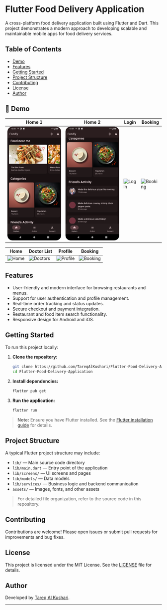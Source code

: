 # Flutter Food Delivery Application

A cross-platform food delivery application built using Flutter and Dart. This project demonstrates a modern approach to developing scalable and maintainable mobile apps for food delivery services.

## Table of Contents

- [Demo](#Demo)
- [Features](#features)
- [Getting Started](#getting-started)
- [Project Structure](#project-structure)
- [Contributing](#contributing)
- [License](#license)
- [Author](#author)

## 📸 Demo

| Home 1                                   | Home 2                                   | Login                                      | Booking                                    |
| ---------------------------------------- | ---------------------------------------- | ------------------------------------------ | ------------------------------------------ |
| ![Home 1](assets/screenshots/home_1.png) | ![Home 2](assets/screenshots/home_2.png) | ![Login](assets/screenshots/Screenshot_2.png) | ![Booking](assets/screenshots/booking.png) |

| Home                                 | Doctor List                                | Profile                                    | Booking                                    |
| ------------------------------------ | ------------------------------------------ | ------------------------------------------ | ------------------------------------------ |
| ![Home](assets/screenshots/home.png) | ![Doctors](assets/screenshots/doctors.png) | ![Profile](assets/screenshots/profile.png) | ![Booking](assets/screenshots/booking.png) |

## Features

- User-friendly and modern interface for browsing restaurants and menus.
- Support for user authentication and profile management.
- Real-time order tracking and status updates.
- Secure checkout and payment integration.
- Restaurant and food item search functionality.
- Responsive design for Android and iOS.

## Getting Started

To run this project locally:

1. **Clone the repository:**
    ```bash
    git clone https://github.com/TareqAlKushari/Flutter-Food-Delivery-Application.git
    cd Flutter-Food-Delivery-Application
    ```

2. **Install dependencies:**
    ```bash
    flutter pub get
    ```

3. **Run the application:**
    ```bash
    flutter run
    ```

> **Note:** Ensure you have Flutter installed. See the [Flutter installation guide](https://flutter.dev/docs/get-started/install) for details.

## Project Structure

A typical Flutter project structure may include:

- `lib/` — Main source code directory
- `lib/main.dart` — Entry point of the application
- `lib/screens/` — UI screens and pages
- `lib/models/` — Data models
- `lib/services/` — Business logic and backend communication
- `assets/` — Images, fonts, and other assets

> For detailed file organization, refer to the source code in this repository.

## Contributing

Contributions are welcome! Please open issues or submit pull requests for improvements and bug fixes.

## License

This project is licensed under the MIT License. See the [LICENSE](LICENSE) file for details.

## Author

Developed by [Tareq Al Kushari](https://github.com/TareqAlKushari).

---
